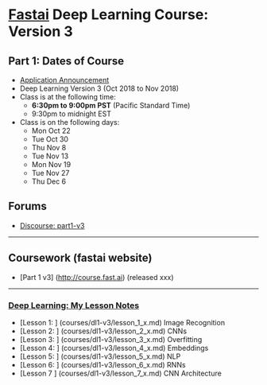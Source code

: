 # [Fastai](http://www.fast.ai) Deep Learning Course:  Version 3

## Part 1:  Dates of Course
- [Application Announcement](http://forums.fast.ai/t/fast-ai-live-the-new-version-of-the-international-fellowship/22825)
- Deep Learning Version 3 (Oct 2018 to Nov 2018)
- Class is at the following time:
  - **6:30pm to 9:00pm PST** (Pacific Standard Time)
  - 9:30pm to midnight EST
- Class is on the following days:
  - Mon Oct 22
  - Tue Oct 30
  - Thu Nov 8
  - Tue Nov 13
  - Mon Nov 19
  - Tue Nov 27
  - Thu Dec 6

## Forums
* [Discourse: part1-v3](http://forums.fast.ai/c/part1-v3)

---
## Coursework (fastai website)
* [Part 1 v3] (http://course.fast.ai)  (released xxx)

---

### [Deep Learning: My Lesson Notes](courses/dl1-v3/) 
* [Lesson 1: ] (courses/dl1-v3/lesson_1_x.md) Image Recognition
* [Lesson 2: ] (courses/dl1-v3/lesson_2_x.md) CNNs
* [Lesson 3: ] (courses/dl1-v3/lesson_3_x.md) Overfitting
* [Lesson 4: ] (courses/dl1-v3/lesson_4_x.md) Embeddings
* [Lesson 5: ] (courses/dl1-v3/lesson_5_x.md) NLP
* [Lesson 6: ] (courses/dl1-v3/lesson_6_x.md) RNNs
* [Lesson 7  ] (courses/dl1-v3/lesson_7_x.md) CNN Architecture



